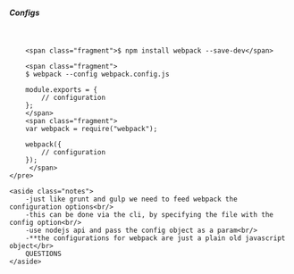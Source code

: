 <section>
    <h5>Configs</h5>
    <pre class="">

        <span class="fragment">$ npm install webpack --save-dev</span>

        <span class="fragment">
        $ webpack --config webpack.config.js

        module.exports = {
            // configuration
        };
        </span>
        <span class="fragment">
        var webpack = require("webpack");

        webpack({
            // configuration
        });
         </span>
    </pre>

    <aside class="notes">
        -just like grunt and gulp we need to feed webpack the configuration options<br/>
        -this can be done via the cli, by specifying the file with the config option<br/>
        -use nodejs api and pass the config object as a param<br/>
        -**the configurations for webpack are just a plain old javascript object</br>
        QUESTIONS
    </aside>
</section>
